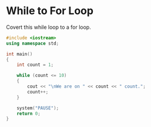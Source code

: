 # While to For Loop

Covert this while loop to a for loop.
```c++
#include <iostream>
using namespace std;

int main()
{
    int count = 1;

    while (count <= 10)
    {
        cout << "\nWe are on " << count << " count.";
        count++;
    }

    system("PAUSE");
    return 0;
}
```
<!--
### Solution
```c++
#include <iostream>
using namespace std;

int main()
{
    for(int count = 1; count <= 10; count++)
    {
        cout << "\nWe are on " << count << " count.";
    }

    system("PAUSE");
    return 0;
}
```
-->
